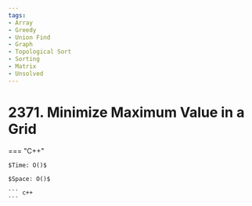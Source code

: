 ```yaml
---
tags:
- Array
- Greedy
- Union Find
- Graph
- Topological Sort
- Sorting
- Matrix
- Unsolved
---
```



# 2371. Minimize Maximum Value in a Grid

=== "C++"

    $Time: O()$

    $Space: O()$

    ``` c++
    ```